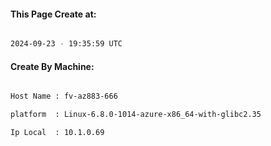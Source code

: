 
   
#### This Page Create at:

```bash

2024-09-23 - 19:35:59 UTC

```

#### Create By Machine:

```bash

Host Name : fv-az883-666

platform  : Linux-6.8.0-1014-azure-x86_64-with-glibc2.35

Ip Local  : 10.1.0.69

```

